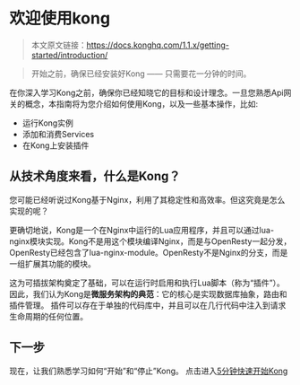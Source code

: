 # 欢迎使用kong

> 本文原文链接：https://docs.konghq.com/1.1.x/getting-started/introduction/

> 开始之前，确保已经安装好Kong —— 只需要花一分钟的时间。

在你深入学习Kong之前，确保你已经知晓它的目标和设计理念。一旦您熟悉Api网关的概念，本指南将为您介绍如何使用Kong，以及一些基本操作，比如:

- 运行Kong实例
- 添加和消费Services
- 在Kong上安装插件

## 从技术角度来看，什么是Kong？
您可能已经听说过Kong基于Nginx，利用了其稳定性和高效率。但这究竟是怎么实现的呢？

更确切地说，Kong是一个在Nginx中运行的Lua应用程序，并且可以通过lua-nginx模块实现。Kong不是用这个模块编译Nginx，而是与OpenResty一起分发，OpenResty已经包含了lua-nginx-module。OpenResty不是Nginx的分支，而是一组扩展其功能的模块。

这为可插拔架构奠定了基础，可以在运行时启用和执行Lua脚本（称为“插件”）。
因此，我们认为Kong是**微服务架构的典范**：它的核心是实现数据库抽象，路由和插件管理。
插件可以存在于单独的代码库中，并且可以在几行代码中注入到请求生命周期的任何位置。

## 下一步

现在，让我们熟悉学习如何“开始”和“停止”Kong。
点击进入[5分钟快速开始Kong](quickstart.md)
